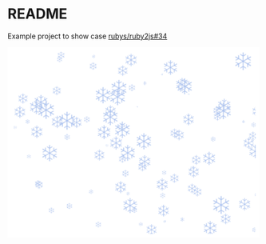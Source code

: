 # README

Example project to show case [rubys/ruby2js#34](https://github.com/rubys/ruby2js/issues/34)

![Screenshot](screenshot.png)
